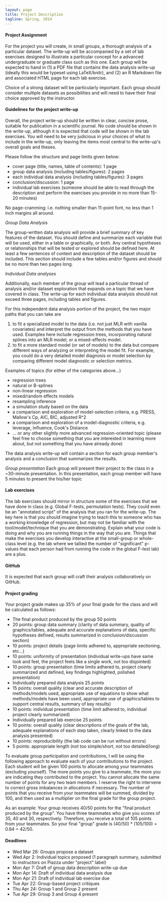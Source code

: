 ```yaml
---
layout: page
title: Project Description
tagline: Spring, 2014
---
```


#### Project Assignment
For the project you will create, in small groups, a thorough analysis of a particular dataset. The write-up will be accompanied by a set of lab exercises designed to illustrate a particular concept for a advanced undergraduate or graduate class such as this one. Each group will be expected to hand in (1) a PDF file that contains the data analysis write-up (ideally this would be typeset using LaTeX/knitr), and (2) an R Markdown file and associated HTML page for each lab exercise.

Choice of a strong dataset will be particularly important. Each group should consider multiple datasets as possibilities and will need to have their final choice approved by the instructor.

#### Guidelines for the project write-up

Overall, the project write-up should be written in clear, concise prose, suitable for publication in a scientific journal. No code should be shown in the write-up, although it is expected that code will be shown in the lab exercises. You will need to be very judicious in your choices of what to include in the write-up, only leaving the items most central to the write-up's overall goals and theses. 

Please follow the structure and page limits given below:
* cover page (title, names, table of contents): 1 page
* group data analysis (including tables/figures): 2 pages
* each individual data analysis (including tables/figures): 3 pages
* conclusion/discussion: 1 page
* individual lab exercises (someone should be able to read through the description and perform the exercises you provide in  no more than 15-20 minutes)

No page-cramming: i.e. nothing smaller than 11-point font, no less than 1 inch margins all around.

_Group Data Analysis_

The group-written data analysis will provide a brief summary of key features of the dataset. You should define and summarize each variable that will be used, either in a table or graphically, or both. Any central hypotheses or relationships that will be tested or explored should be defined here. At least a few sentences of context and description of the dataset should be included. This section should include a few tables and/or figures and should be no more than two pages long.

_Individual Data analyses_

Additionally, each member of the group will lead a particular thread of analysis and/or dataset exploration that expands on a topic that we have covered in class. The write-up for each individual data analysis should not exceed three pages, including tables and figures. 

For this independent data analysis portion of the project, the two major paths that you can take are 
1. to fit a specialized model to the data (i.e. not just MLR with vanilla covariates) and interpret the output from the methods that you have used. Examples here include regression trees, incorporating natural splines into an MLR model, or a mixed-effects model.
2. to fit a more standard model (or set of models) to the data but compare different ways of analyzing or interpreting the model fit. For example, you could do a very detailed model diagnosis or model selection by comparing different model diagnostic or selection metrics.

Examples of topics (for either of the categories above...)
* regression trees
* natural or B-splines
* non-linear regression
* mixed/random effects models
* resampling inference 
* a simulation study based on the data
* a comparison and exploration of model-selection criteria, e.g. PRESS, Mallow's Cp, AIC, BIC, adjusted R^2 
* a comparison and exploration of a model-diagnostic criteria, e.g. leverage, influence, Cook's Distance
* ... or any other slightly more advanced regression-oriented topic (please feel free to choose something that you are interested in learning more about, but not something that you have already done) 

The data analysis write-up will contain a section for each group member's analysis and a conclusion that summarizes the results. 

_Group presentation_
Each group will present their project to the class in a ~30-minute presentation. In this presentation, each group member will have 5 minutes to present the  his/her topic 

#### Lab exercises
The lab exercises should mirror in structure some of the exercises that we have done in class (e.g. Global F-tests, permutation tests). They could even be an "annotated script" of the analysis that you ran for the write-up. The key here is that you should imagine trying to teach this to someone who has a working knowledge of regression, but may not be familiar with the tool/model/technique that you are demonstrating. Explain what your code is doing and why you are running things in the way that you are. Things that make the exercises you develop interactive at the small-group or whole-class level (e.g. the lab where we tallied the number of "significant" p-values that each person had from running the code in the global F-test lab) are a plus.

#### GitHub
It is expected that each group will craft their analysis collaboratively on GitHub. 

#### Project grading
Your project grade makes up 35% of your final grade for the class and will be calculated as follows:
* The final product produced by the group 50 points
 * 20 points: group data summary (clarity of data summary, quality of graphics/tables, adequate and accurate explanations of data, specific hypotheses defined, results summarized in conclusion/discussion section)
 * 10 points: project details (page limits adhered to, appropriate sectioning, etc...)
 * 10 points: uniformity of presentation (individual write-ups have same look and feel, the project feels like a single work, not too disjointed)
 * 10 points: group presentation (time limits adhered to, project clearly summarized and defined, key findings highlighted, polished presentation)
* Individually prepared data analysis 25 points
 * 15 points: overall quality (clear and accurate description of methods/models used, appropriate use of equations to show what methods/models have been used, appropriate use of graphics/tables to support central results, summary of key results)
 * 10 points: individual presentation (time limit adhered to, individual project clearly summarized)
* Individually prepared lab exercise 25 points
 * 10 points: overall quality (clear descriptions of the goals of the lab, adequate explanations of each step taken, clearly linked to the data analysis presented)
 * 10 points: reproducibility (the lab code can be run without errors)
 * 5 points: appropriate length (not too simple/short, not too detailed/long)

To evaluate group participation and contributions, I will be using the following approach to evaluate each of your contributions to the project. Each student will be given 100 points to allocate among your teammates (excluding yourself). The more points you give to a teammate, the more you are indicating they contributed to the project. You cannot allocate the same number of points for any two team members. I reserve the right to intervene to correct gross imbalances in allocations if necessary. The number of points that you receive from your teammates will be summed, divided by 100, and then used as a multiplier on the final grade for the group project. 

As an example: Your group receives 40/50 points for the "final product produced by the group". You have three teammates who give you scores of 35, 40 and 30, respectively. Therefore, you receive a total of 105 points from your teammates. So your final "group" grade is (40/50) * (105/100) = 0.84 = 42/50.


#### Deadlines
* Wed Mar 26: Groups propose a dataset
* Wed Apr 2: Individual topics proposed (1 paragraph summary, submitted to instructors on Piazza under "project" label)
* Mon Apr 7: Draft of group data description write-up due
* Mon Apr 14: Draft of individual data analysis due
* Mon Apr 21: Draft of individual lab exercise due
* Tue Apr 22: Group-based project critiques
* Thu Apr 24: Group 1 and Group 2 present
* Tue Apr 29: Group 3 and Group 4 present

